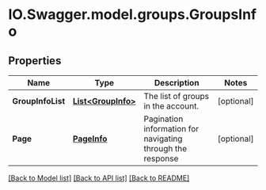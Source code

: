 # IO.Swagger.model.groups.GroupsInfo
## Properties

Name | Type | Description | Notes
------------ | ------------- | ------------- | -------------
**GroupInfoList** | [**List&lt;GroupInfo&gt;**](GroupInfo.md) | The list of groups in the account. | [optional] 
**Page** | [**PageInfo**](PageInfo.md) | Pagination information for navigating through the response | [optional] 

[[Back to Model list]](../README.md#documentation-for-models) [[Back to API list]](../README.md#documentation-for-api-endpoints) [[Back to README]](../README.md)

